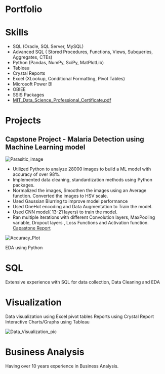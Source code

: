 # Portfolio
# Skills
* SQL (Oracle, SQL Server, MySQL)
*	Advanced SQL ( Stored Procedures, Functions, Views, Subqueries, Aggregates, CTEs)
*	Python (Pandas, NumPy, SciPy, MatPlotLib)
*	Tableau
*	Crystal Reports
*	Excel (XLookup, Conditional Formatting, Pivot Tables)
*	Microsoft Power BI
*	OBIEE
*	SSIS Packages  
*	[MIT_Data_Science_Professional_Certificate.pdf](https://github.com/user-attachments/files/18304066/MIT_Data_Science_Professional_Certificate.pdf)

# Projects
## Capstone Project - Malaria Detection using Machine Learning model
![Parasitic_image](https://github.com/user-attachments/assets/03ab4689-92f7-43f4-87b3-a28aab754735)

*	Utilized Python to analyze 28000 images to build a ML model with accuracy of over 98%.
*	Implemented data cleaning, standardization methods using Python packages. 
*	Normalized the images, Smoothen the images using an Average function. Converted the images to HSV scale.
*	Used Gaussian Blurring to improve model performance
*	Used OneHot encoding and Data Augmentation to Train the model.
*	Used CNN model( 13-21 layers) to train the model.
*	Ran multiple iterations with different Convolution layers, MaxPooling variable, Dropout layers , Loss Functions and Activation function.
[Capastone Report](https://github.com/sourimva/Portfolio/blob/f1ec7b2ca9767db54551d5fdd1c9551fa856c884/Capstone_Malaria_Detection_DeepLearning_Final_Presentation.pdf)  
  
![Accuracy_Plot](https://github.com/user-attachments/assets/5e70a614-3bb1-4543-9897-4445d5d86ad8)

EDA using Python

# SQL
Extensive experience with SQL for data collection, Data Cleaning and EDA

# Visualization
Data visualization using Excel pivot tables
Reports using Crystal Report
Interactive Charts/Graphs using Tableau

![Data_Visualization_pic]((https://public.tableau.com/app/profile/souri.maddipatti2497/vizzes))

# Business Analysis 
Having over 10 years experience in Business Analysis.


